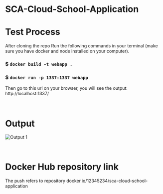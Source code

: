 # SCA-Cloud-School-Application

# Test Process

After cloning the repo
Run the following commands in your terminal (make sure you have docker and node installed on your computer).

### $ ````docker build -t webapp .````
### $ ````docker run -p 1337:1337 webapp````

Then go to this url on your browser, you will see the output: http://localhost:1337/

<br>

# Output
![Output 1](docker-output-1.png)

<br>

# Docker Hub repository link
The push refers to repository docker.io/12345234/sca-cloud-school-application

